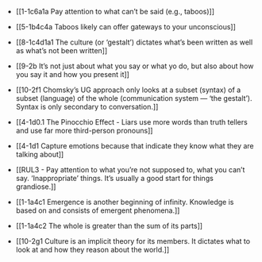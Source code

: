 - [[1-1c6a1a Pay attention to what can’t be said (e.g., taboos)]]
- [[5-1b4c4a Taboos likely can offer gateways to your unconscious]]
- [[8-1c4d1a1 The culture (or ‘gestalt’) dictates what’s been written as well as what’s not been written]]
- [[9-2b It’s not just about what you say or what yo do, but also about how you say it and how you present it]]
- [[10-2f1 Chomsky’s UG approach only looks at a subset (syntax) of a subset (language) of the whole (communication system — ‘the gestalt’). Syntax is only secondary to conversation.]]

- [[4-1d0.1 The Pinocchio Effect - Liars use more words than truth tellers and use far more third-person pronouns]]
- [[4-1d1 Capture emotions because that indicate they know what they are talking about]]

- [[RUL3 - Pay attention to what you’re not supposed to, what you can’t say. ‘Inappropriate’ things. It’s usually a good start for things grandiose.]]

- [[1-1a4c1 Emergence is another beginning of infinity. Knowledge is based on and consists of emergent phenomena.]]
- [[1-1a4c2 The whole is greater than the sum of its parts]]
- [[10-2g1 Culture is an implicit theory for its members. It dictates what to look at and how they reason about the world.]]
